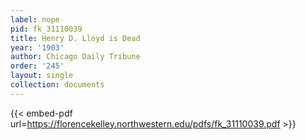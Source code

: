 ```yaml
---
label: nope
pid: fk_31110039
title: Henry D. Lloyd is Dead
year: '1903'
author: Chicago Daily Tribune
order: '245'
layout: single
collection: documents
---
```



{{< embed-pdf url=https://florencekelley.northwestern.edu/pdfs/fk_31110039.pdf >}}